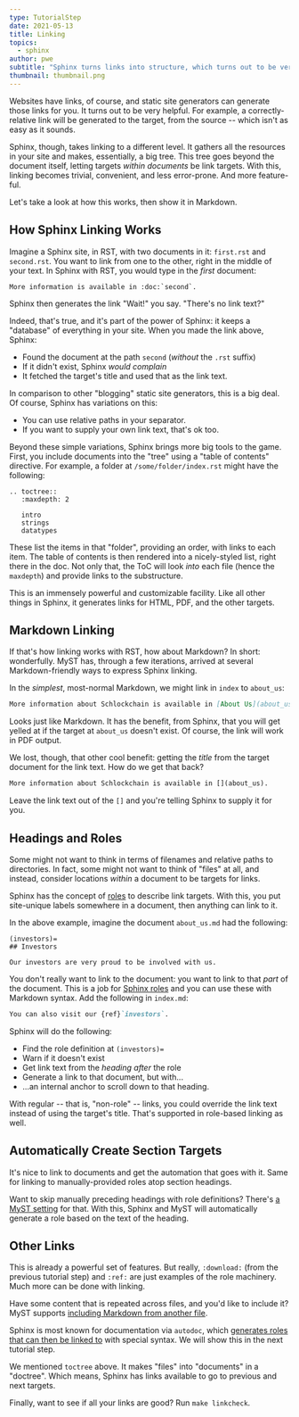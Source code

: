 ```yaml
---
type: TutorialStep
date: 2021-05-13
title: Linking
topics:
  - sphinx
author: pwe
subtitle: "Sphinx turns links into structure, which turns out to be very valuable."
thumbnail: thumbnail.png
---
```


Websites have links, of course, and static site generators can generate those links for you.
It turns out to be very helpful.
For example, a correctly-relative link will be generated to the target, from the source -- which isn't as easy as it sounds.

Sphinx, though, takes linking to a different level.
It gathers all the resources in your site and makes, essentially, a big tree.
This tree goes beyond the document itself, letting targets _within documents_ be link targets.
With this, linking becomes trivial, convenient, and less error-prone.
And more feature-ful.

Let's take a look at how this works, then show it in Markdown.

## How Sphinx Linking Works

Imagine a Sphinx site, in RST, with two documents in it: `first.rst` and `second.rst`.
You want to link from one to the other, right in the middle of your text.
In Sphinx with RST, you would type in the _first_ document:

```
More information is available in :doc:`second`.
```

Sphinx then generates the link
"Wait!" you say.
"There's no link text?"

Indeed, that's true, and it's part of the power of Sphinx: it keeps a "database" of everything in your site.
When you made the link above, Sphinx:

- Found the document at the path `second` (_without_ the `.rst` suffix)
- If it didn't exist, Sphinx _would complain_
- It fetched the target's title and used that as the link text.

In comparison to other "blogging" static site generators, this is a big deal.
Of course, Sphinx has variations on this:

- You can use relative paths in your separator.
- If you want to supply your own link text, that's ok too.

Beyond these simple variations, Sphinx brings more big tools to the game.
First, you include documents into the "tree" using a "table of contents" directive.
For example, a folder at `/some/folder/index.rst` might have the following:

```
.. toctree::
   :maxdepth: 2

   intro
   strings
   datatypes
```

These list the items in that "folder", providing an order, with links to each item.
The table of contents is then rendered into a nicely-styled list, right there in the doc.
Not only that, the ToC will look _into_ each file (hence the `maxdepth`) and provide links to the substructure.

This is an immensely powerful and customizable facility.
Like all other things in Sphinx, it generates links for HTML, PDF, and the other targets.

## Markdown Linking

If that's how linking works with RST, how about Markdown?
In short: wonderfully.
MyST has, through a few iterations, arrived at several Markdown-friendly ways to express Sphinx linking.

In the _simplest_, most-normal Markdown, we might link in `index` to `about_us`:

```markdown
More information about Schlockchain is available in [About Us](about_us).
```

Looks just like Markdown.
It has the benefit, from Sphinx, that you will get yelled at if the target at `about_us` doesn't exist.
Of course, the link will work in PDF output.

We lost, though, that other cool benefit: getting the _title_ from the target document for the link text.
How do we get that back?

```markdown
More information about Schlockchain is available in [](about_us).
```

Leave the link text out of the `[]` and you're telling Sphinx to supply it for you.

## Headings and Roles

Some might not want to think in terms of filenames and relative paths to directories.
In fact, some might not want to think of "files" at all, and instead, consider locations _within_ a document to be targets for links.

Sphinx has the concept of [roles](https://www.sphinx-doc.org/en/master/usage/restructuredtext/roles.html) to describe link targets.
With this, you put site-unique labels somewhere in a document, then anything can link to it.

In the above example, imagine the document `about_us.md` had the following:

```
(investors)=
## Investors

Our investors are very proud to be involved with us.
```

You don't really want to link to the document: you want to link to that _part_ of the document.
This is a job for [Sphinx roles](https://www.sphinx-doc.org/en/master/usage/restructuredtext/roles.html#cross-referencing-syntax) and you can use these with Markdown syntax.
Add the following in `index.md`:

```markdown
You can also visit our {ref}`investors`.
```

Sphinx will do the following:

- Find the role definition at `(investors)=`
- Warn if it doesn't exist
- Get link text from the _heading after_ the role
- Generate a link to that document, but with...
- ...an internal anchor to scroll down to that heading.

With regular -- that is, "non-role" -- links, you could override the link text instead of using the target's title.
That's supported in role-based linking as well.

## Automatically Create Section Targets

It's nice to link to documents and get the automation that goes with it.
Same for linking to manually-provided roles atop section headings.

Want to skip manually preceding headings with role definitions?
There's [a MyST setting](https://myst-parser.readthedocs.io/en/latest/using/syntax-optional.html#syntax-header-anchors) for that.
With this, Sphinx and MyST will automatically generate a role based on the text of the heading.

## Other Links

This is already a powerful set of features.
But really, `:download:` (from the previous tutorial step) and `:ref:` are just examples of the role machinery.
Much more can be done with linking.

Have some content that is repeated across files, and you'd like to include it?
MyST supports [including Markdown from another file](https://myst-parser.readthedocs.io/en/latest/using/howto.html#include-rst-files-into-a-markdown-file).

Sphinx is most known for documentation via `autodoc`, which [generates roles that can then be linked to](https://www.sphinx-doc.org/en/master/usage/quickstart.html#autodoc) with special syntax.
We will show this in the next tutorial step.

We mentioned `toctree` above.
It makes "files" into "documents" in a "doctree".
Which means, Sphinx has links available to go to previous and next targets.

Finally, want to see if all your links are good?
Run `make linkcheck`.
